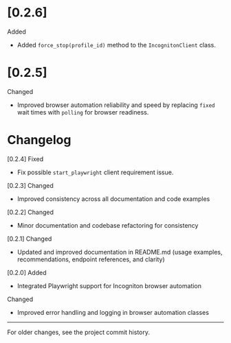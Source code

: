# [0.2.6]

Added

-  Added `force_stop(profile_id)` method to the `IncognitonClient` class.

# [0.2.5]

Changed

-  Improved browser automation reliability and speed by replacing `fixed` wait times with `polling` for browser readiness.

# Changelog

[0.2.4]
Fixed

-  Fix possible `start_playwright` client requirement issue.

[0.2.3]
Changed

-  Improved consistency across all documentation and code examples

[0.2.2]
Changed

-  Minor documentation and codebase refactoring for consistency

[0.2.1]
Changed

-  Updated and improved documentation in README.md (usage examples, recommendations, endpoint references, and clarity)

[0.2.0]
Added

-  Integrated Playwright support for Incogniton browser automation

Changed

-  Improved error handling and logging in browser automation classes

---

For older changes, see the project commit history.
